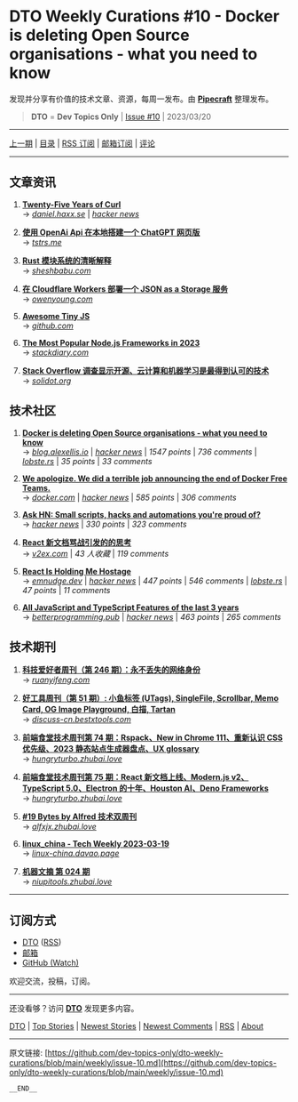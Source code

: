 # DTO Weekly Curations #10 - Docker is deleting Open Source organisations - what you need to know

发现并分享有价值的技术文章、资源，每周一发布。由 [**Pipecraft**](https://dto.pipecraft.net/) 整理发布。

> **DTO** = **Dev Topics Only** | [Issue #10](https://github.com/dev-topics-only/dto-weekly-curations/blob/main/weekly/issue-10.md) | 2023/03/20

---

[上一期](https://github.com/dev-topics-only/dto-weekly-curations/blob/main/weekly/issue-9.md) | [目录](https://github.com/dev-topics-only/dto-weekly-curations) | [RSS 订阅](https://dto.pipecraft.net/t/dto-weekly.rss) | [邮箱订阅](https://tinyletter.com/dto) | [评论](https://dto.pipecraft.net/s/s7yhaf/dto_weekly_curations_10_docker_is)

---

## 文章资讯

1. [**Twenty-Five Years of Curl**](https://dto.pipecraft.net/s/uesdld/twenty_five_years_curl)  
   → [_daniel.haxx.se_](https://daniel.haxx.se/blog/2023/03/20/twenty-five-years-of-curl/) | [_hacker news_](https://news.ycombinator.com/item?id=35225946)

2. [**使用 OpenAi Api 在本地搭建一个 ChatGPT 网页版**](https://dto.pipecraft.net/s/h8dajv/openai_api_chatgpt)  
   → [_tstrs.me_](https://tstrs.me/result/hHiT44YBlyC2E8nCLWVe)

3. [**Rust 模块系统的清晰解释**](https://dto.pipecraft.net/s/a4xwnh/rust)  
   → [_sheshbabu.com_](https://www.sheshbabu.com/posts/rust-module-system/)

4. [**在 Cloudflare Workers 部署一个 JSON as a Storage 服务**](https://dto.pipecraft.net/s/4y2euo/cloudflare_workers_json_as_storage)  
   → [_owenyoung.com_](https://www.owenyoung.com/blog/jsonbin/)

5. [**Awesome Tiny JS**](https://dto.pipecraft.net/s/z5yvjl/awesome_tiny_js)  
   → [_github.com_](https://github.com/thoughtspile/awesome-tiny-js)

6. [**The Most Popular Node.js Frameworks in 2023**](https://dto.pipecraft.net/s/f9qfwk/most_popular_node_js_frameworks_2023)  
   → [_stackdiary.com_](https://stackdiary.com/node-js-frameworks/)

7. [**Stack Overflow 调查显示开源、云计算和机器学习是最得到认可的技术**](https://dto.pipecraft.net/s/fltmi9/stack_overflow)  
   → [_solidot.org_](https://www.solidot.org/story?sid=74393)

## 技术社区

1. [**Docker is deleting Open Source organisations - what you need to know**](https://dto.pipecraft.net/s/ctecyz/docker_is_deleting_open_source)  
   → [_blog.alexellis.io_](https://blog.alexellis.io/docker-is-deleting-open-source-images/) | [_hacker news_](https://news.ycombinator.com/item?id=35166317) | _1547 points_ | _736 comments_ | [_lobste.rs_](https://lobste.rs/s/5z9stl/docker_is_deleting_open_source) | _35 points_ | _33 comments_

2. [**We apologize. We did a terrible job announcing the end of Docker Free Teams.**](https://dto.pipecraft.net/s/ctecyz)  
   → [_docker.com_](https://www.docker.com/blog/we-apologize-we-did-a-terrible-job-announcing-the-end-of-docker-free-teams/) | [_hacker news_](https://news.ycombinator.com/item?id=35187250) | _585 points_ | _306 comments_

3. [**Ask HN: Small scripts, hacks and automations you're proud of?**](https://dto.pipecraft.net/s/upnnff/ask_hn_small_scripts_hacks_automations)  
   → [_hacker news_](https://news.ycombinator.com/item?id=35122780) | _330 points_ | _323 comments_

4. [**React 新文档骂战引发的的思考**](https://dto.pipecraft.net/s/jn78ru/react)  
   → [_v2ex.com_](https://www.v2ex.com/t/925157) | _43 人收藏_ | _119 comments_

5. [**React Is Holding Me Hostage**](https://dto.pipecraft.net/s/rqtxuz/react_is_holding_me_hostage)  
   → [_emnudge.dev_](https://emnudge.dev/blog/react-hostage) | [_hacker news_](https://news.ycombinator.com/item?id=35061672) | _447 points_ | _546 comments_ | [_lobste.rs_](https://lobste.rs/s/ktgorq/react_is_holding_me_hostage) | _47 points_ | _11 comments_

6. [**All JavaScript and TypeScript Features of the last 3 years**](https://dto.pipecraft.net/s/wggxm7/all_javascript_typescript_features_last)  
   → [_betterprogramming.pub_](https://betterprogramming.pub/all-javascript-and-typescript-features-of-the-last-3-years-629c57e73e42) | [_hacker news_](https://news.ycombinator.com/item?id=35079971) | _463 points_ | _265 comments_

## 技术期刊

1. [**科技爱好者周刊（第 246 期）：永不丢失的网络身份**](https://dto.pipecraft.net/s/09vvez/246)  
   → [_ruanyifeng.com_](https://www.ruanyifeng.com/blog/2023/03/weekly-issue-246.html)

2. [**好工具周刊（第 51 期）: 小鱼标签 (UTags), SingleFile, Scrollbar, Memo Card, OG Image Playground, 白描, Tartan**](https://dto.pipecraft.net/s/qyavcx/51_utags_singlefile_scrollbar_memo_card)  
   → [_discuss-cn.bestxtools.com_](https://discuss-cn.bestxtools.com/d/133)

3. [**前端食堂技术周刊第 74 期：Rspack、New in Chrome 111、重新认识 CSS 优先级、2023 静态站点生成器盘点、UX glossary**](https://dto.pipecraft.net/s/tdj1r7/74_rspack_new_chrome_111_css_2023_ux)  
   → [_hungryturbo.zhubai.love_](https://hungryturbo.zhubai.love/posts/2247091362871025664)

4. [**前端食堂技术周刊第 75 期：React 新文档上线、Modern.js v2、TypeScript 5.0、Electron 的十年、Houston AI、Deno Frameworks**](https://dto.pipecraft.net/s/xnrjgn/75_react_modern_js_v2_typescript_5_0)  
   → [_hungryturbo.zhubai.love_](https://hungryturbo.zhubai.love/posts/2249195775626137600)

5. [**#19 Bytes by Alfred 技术双周刊**](https://dto.pipecraft.net/s/rpfj0g/19_bytes_by_alfred)  
   → [_alfxjx.zhubai.love_](https://alfxjx.zhubai.love/posts/2248433040760418304)

6. [**linux_china - Tech Weekly 2023-03-19**](https://dto.pipecraft.net/s/aylmax/linux_china_tech_weekly_2023_03_19)  
   → [_linux-china.davao.page_](https://linux-china.davao.page/blog/2023-03-19-tech-weekly/)

7. [**机器文摘 第 024 期**](https://dto.pipecraft.net/s/hibbxr/024)  
   → [_niupitools.zhubai.love_](https://niupitools.zhubai.love/posts/2247613642013200384)

---

## 订阅方式

- [DTO](https://dto.pipecraft.net/t/dto-weekly) ([RSS](https://dto.pipecraft.net/t/dto-weekly.rss))
- [邮箱](https://tinyletter.com/dto)
- [GitHub (Watch)](https://github.com/dev-topics-only/dto-weekly-curations)

欢迎交流，投稿，订阅。

---

还没看够？访问 [**DTO**](https://dto.pipecraft.net/) 发现更多内容。

[DTO](https://dto.pipecraft.net/) | [Top Stories](https://dto.pipecraft.net/top) | [Newest Stories](https://dto.pipecraft.net/newest) | [Newest Comments](https://dto.pipecraft.net/comments) | [RSS](https://dto.pipecraft.net/s/8enlvn/dto_rss_feed) | [About](https://dto.pipecraft.net/about)

---

原文链接: [https://github.com/dev-topics-only/dto-weekly-curations/blob/main/weekly/issue-10.md](https://github.com/dev-topics-only/dto-weekly-curations/blob/main/weekly/issue-10.md)

```
__END__
```
